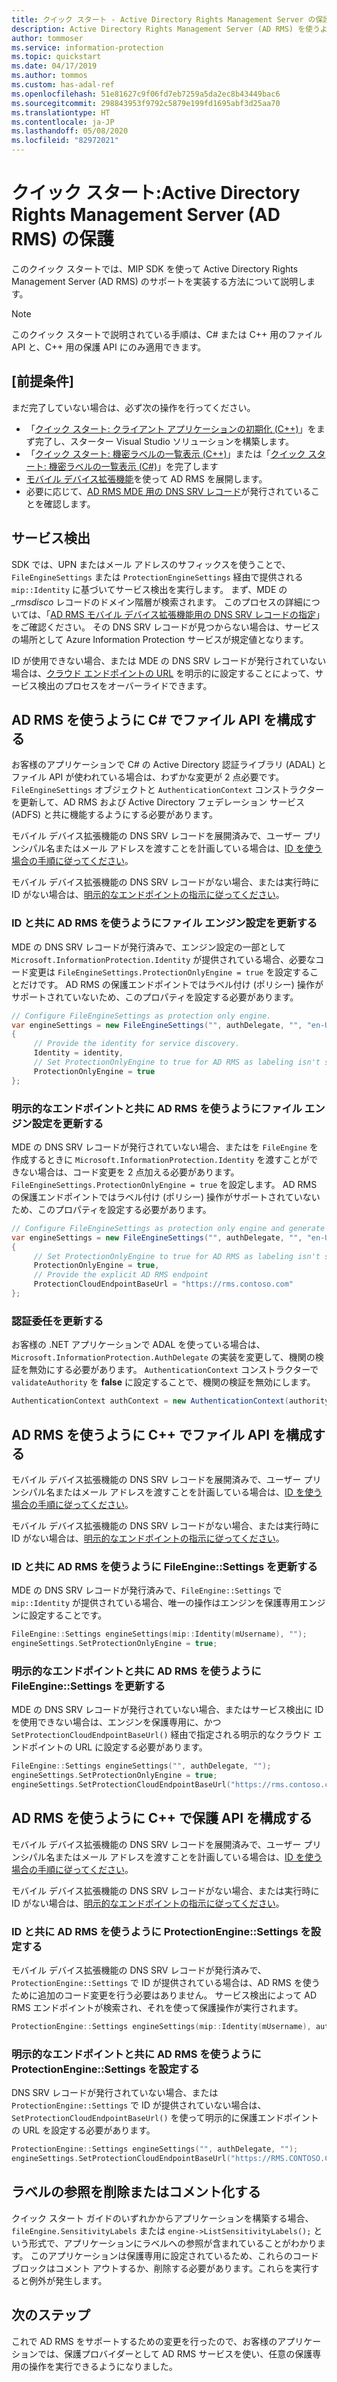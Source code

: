 ```yaml
---
title: クイック スタート - Active Directory Rights Management Server の保護
description: Active Directory Rights Management Server (AD RMS) を使うように MIP SDK を構成する方法を示すクイック スタートです
author: tommoser
ms.service: information-protection
ms.topic: quickstart
ms.date: 04/17/2019
ms.author: tommos
ms.custom: has-adal-ref
ms.openlocfilehash: 51e81627c9f06fd7eb7259a5da2ec8b43449bac6
ms.sourcegitcommit: 298843953f9792c5879e199fd1695abf3d25aa70
ms.translationtype: HT
ms.contentlocale: ja-JP
ms.lasthandoff: 05/08/2020
ms.locfileid: "82972021"
---
```

# <a name="quickstart-active-directory-rights-management-server-ad-rms-protection"></a>クイック スタート:Active Directory Rights Management Server (AD RMS) の保護

このクイック スタートでは、MIP SDK を使って Active Directory Rights Management Server (AD RMS) のサポートを実装する方法について説明します。

> [!NOTE]
> このクイック スタートで説明されている手順は、C# または C++ 用のファイル API と、C++ 用の保護 API にのみ適用できます。

## <a name="prerequisites"></a>[前提条件]

まだ完了していない場合は、必ず次の操作を行ってください。

- 「[クイック スタート: クライアント アプリケーションの初期化 (C++)](quick-app-initialization-cpp.md)」をまず完了し、スターター Visual Studio ソリューションを構築します。
- 「[クイック スタート: 機密ラベルの一覧表示 (C++)](quick-file-list-labels-cpp.md)」または「[クイック スタート: 機密ラベルの一覧表示 (C#)](quick-file-list-labels-csharp.md)」を完了します
- [モバイル デバイス拡張機能](https://docs.microsoft.com/azure/information-protection/active-directory-rights-manage-mobile-device)を使って AD RMS を展開します。
- 必要に応じて、[AD RMS MDE 用の DNS SRV レコード](https://docs.microsoft.com/azure/information-protection/active-directory-rights-manage-mobile-device#specifying-the-dns-srv-records-for-the-ad-rms-mobile-device-extension)が発行されていることを確認します。

## <a name="service-discovery"></a>サービス検出

SDK では、UPN またはメール アドレスのサフィックスを使うことで、`FileEngineSettings` または `ProtectionEngineSettings` 経由で提供される `mip::Identity` に基づいてサービス検出を実行します。 まず、MDE の *_rmsdisco* レコードのドメイン階層が検索されます。 このプロセスの詳細については、「[AD RMS モバイル デバイス拡張機能用の DNS SRV レコードの指定](https://docs.microsoft.com/azure/information-protection/active-directory-rights-manage-mobile-device#specifying-the-dns-srv-records-for-the-ad-rms-mobile-device-extension)」をご確認ください。 その DNS SRV レコードが見つからない場合は、サービスの場所として Azure Information Protection サービスが規定値となります。

ID が使用できない場合、または MDE の DNS SRV レコードが発行されていない場合は、[クラウド エンドポイントの URL](https://docs.microsoft.com/information-protection/develop/reference/class_mip_fileengine_settings#setpolicycloudendpointbaseurl-function) を明示的に設定することによって、サービス検出のプロセスをオーバーライドできます。

## <a name="configuring-file-api-in-c-to-use-ad-rms"></a>AD RMS を使うように C# でファイル API を構成する

お客様のアプリケーションで C# の Active Directory 認証ライブラリ (ADAL) とファイル API が使われている場合は、わずかな変更が 2 点必要です。 `FileEngineSettings` オブジェクトと `AuthenticationContext` コンストラクターを更新して、AD RMS および Active Directory フェデレーション サービス (ADFS) と共に機能するようにする必要があります。

モバイル デバイス拡張機能の DNS SRV レコードを展開済みで、ユーザー プリンシパル名またはメール アドレスを渡すことを計画している場合は、[ID を使う場合の手順に従ってください](#update-the-file-engine-settings-to-use-ad-rms-with-an-identity)。

モバイル デバイス拡張機能の DNS SRV レコードがない場合、または実行時に ID がない場合は、[明示的なエンドポイントの指示に従ってください](#update-the-file-engine-settings-to-use-ad-rms-with-an-explicit-endpoint)。

### <a name="update-the-file-engine-settings-to-use-ad-rms-with-an-identity"></a>ID と共に AD RMS を使うようにファイル エンジン設定を更新する

MDE の DNS SRV レコードが発行済みで、エンジン設定の一部として `Microsoft.InformationProtection.Identity` が提供されている場合、必要なコード変更は `FileEngineSettings.ProtectionOnlyEngine = true` を設定することだけです。 AD RMS の保護エンドポイントではラベル付け (ポリシー) 操作がサポートされていないため、このプロパティを設定する必要があります。

```csharp
// Configure FileEngineSettings as protection only engine.
var engineSettings = new FileEngineSettings("", authDelegate, "", "en-US")
{
     // Provide the identity for service discovery.
     Identity = identity,
     // Set ProtectionOnlyEngine to true for AD RMS as labeling isn't supported
     ProtectionOnlyEngine = true
};
```

### <a name="update-the-file-engine-settings-to-use-ad-rms-with-an-explicit-endpoint"></a>明示的なエンドポイントと共に AD RMS を使うようにファイル エンジン設定を更新する

MDE の DNS SRV レコードが発行されていない場合、またはを `FileEngine` を作成するときに `Microsoft.InformationProtection.Identity` を渡すことができない場合は、コード変更を 2 点加える必要があります。 `FileEngineSettings.ProtectionOnlyEngine = true` を設定します。 AD RMS の保護エンドポイントではラベル付け (ポリシー) 操作がサポートされていないため、このプロパティを設定する必要があります。

```csharp
// Configure FileEngineSettings as protection only engine and generate a unique engine id.
var engineSettings = new FileEngineSettings("", authDelegate, "", "en-US")
{
     // Set ProtectionOnlyEngine to true for AD RMS as labeling isn't supported
     ProtectionOnlyEngine = true,
     // Provide the explicit AD RMS endpoint
     ProtectionCloudEndpointBaseUrl = "https://rms.contoso.com"
};
```

### <a name="update-the-authentication-delegate"></a>認証委任を更新する

お客様の .NET アプリケーションで ADAL を使っている場合は、`Microsoft.InformationProtection.AuthDelegate` の実装を変更して、機関の検証を無効にする必要があります。 `AuthenticationContext` コンストラクターで `validateAuthority` を **false** に設定することで、機関の検証を無効にします。

   ```csharp
   AuthenticationContext authContext = new AuthenticationContext(authority, false, tokenCache);
   ```

## <a name="configuring-file-api-in-c-to-use-ad-rms"></a>AD RMS を使うように C++ でファイル API を構成する

モバイル デバイス拡張機能の DNS SRV レコードを展開済みで、ユーザー プリンシパル名またはメール アドレスを渡すことを計画している場合は、[ID を使う場合の手順に従ってください](#update-the-fileenginesettings-to-use-ad-rms-with-an-identity)。

モバイル デバイス拡張機能の DNS SRV レコードがない場合、または実行時に ID がない場合は、[明示的なエンドポイントの指示に従ってください](#update-the-fileenginesettings-to-use-ad-rms-with-an-explicit-endpoint)。

### <a name="update-the-fileenginesettings-to-use-ad-rms-with-an-identity"></a>ID と共に AD RMS を使うように FileEngine::Settings を更新する

MDE の DNS SRV レコードが発行済みで、`FileEngine::Settings` で `mip::Identity` が提供されている場合、唯一の操作はエンジンを保護専用エンジンに設定することです。

```cpp
FileEngine::Settings engineSettings(mip::Identity(mUsername), "");
engineSettings.SetProtectionOnlyEngine = true;
```

### <a name="update-the-fileenginesettings-to-use-ad-rms-with-an-explicit-endpoint"></a>明示的なエンドポイントと共に AD RMS を使うように FileEngine::Settings を更新する

MDE の DNS SRV レコードが発行されていない場合、またはサービス検出に ID を使用できない場合は、エンジンを保護専用に、かつ `SetProtectionCloudEndpointBaseUrl()` 経由で指定される明示的なクラウド エンドポイントの URL に設定する必要があります。

```cpp
FileEngine::Settings engineSettings("", authDelegate, "");
engineSettings.SetProtectionOnlyEngine = true;
engineSettings.SetProtectionCloudEndpointBaseUrl("https://rms.contoso.com");
```

## <a name="configuring-protection-api-in-c-to-use-ad-rms"></a>AD RMS を使うように C++ で保護 API を構成する

モバイル デバイス拡張機能の DNS SRV レコードを展開済みで、ユーザー プリンシパル名またはメール アドレスを渡すことを計画している場合は、[ID を使う場合の手順に従ってください](#set-the-protectionenginesettings-to-use-ad-rms-with-an-identity)。

モバイル デバイス拡張機能の DNS SRV レコードがない場合、または実行時に ID がない場合は、[明示的なエンドポイントの指示に従ってください](#set-the-protectionenginesettings-to-use-ad-rms-with-an-explicit-endpoint)。

### <a name="set-the-protectionenginesettings-to-use-ad-rms-with-an-identity"></a>ID と共に AD RMS を使うように ProtectionEngine::Settings を設定する

モバイル デバイス拡張機能の DNS SRV レコードが発行済みで、`ProtectionEngine::Settings` で ID が提供されている場合は、AD RMS を使うために追加のコード変更を行う必要はありません。 サービス検出によって AD RMS エンドポイントが検索され、それを使って保護操作が実行されます。

```cpp
ProtectionEngine::Settings engineSettings(mip::Identity(mUsername), authDelegate, "");
```

### <a name="set-the-protectionenginesettings-to-use-ad-rms-with-an-explicit-endpoint"></a>明示的なエンドポイントと共に AD RMS を使うように ProtectionEngine::Settings を設定する

DNS SRV レコードが発行されていない場合、または `ProtectionEngine::Settings` で ID が提供されていない場合は、`SetProtectionCloudEndpointBaseUrl()` を使って明示的に保護エンドポイントの URL を設定する必要があります。

```cpp
ProtectionEngine::Settings engineSettings("", authDelegate, "");
engineSettings.SetProtectionCloudEndpointBaseUrl("https://RMS.CONTOSO.COM");
```

## <a name="remove-or-comment-label-references"></a>ラベルの参照を削除またはコメント化する

クイック スタート ガイドのいずれかからアプリケーションを構築する場合、`fileEngine.SensitivityLabels` または `engine->ListSensitivityLabels();` という形式で、アプリケーションにラベルへの参照が含まれていることがわかります。 このアプリケーションは保護専用に設定されているため、これらのコード ブロックはコメント アウトするか、削除する必要があります。これらを実行すると例外が発生します。

## <a name="next-steps"></a>次のステップ

これで AD RMS をサポートするための変更を行ったので、お客様のアプリケーションでは、保護プロバイダーとして AD RMS サービスを使い、任意の保護専用の操作を実行できるようになりました。
